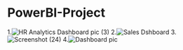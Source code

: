 # PowerBI-Project
1.![HR Analytics Dashboard pic (3)](https://user-images.githubusercontent.com/103982094/213475537-683c4f49-7db7-42ea-b2e9-c75e3ea8d9cb.png)
2.![Sales Dshboard](https://user-images.githubusercontent.com/103982094/212984039-356ecc11-45a5-4af5-81a2-04feae6975de.png)
3.![Screenshot (24)](https://user-images.githubusercontent.com/103982094/213265552-3cf7c915-aded-4c97-9f5e-0a39f9e349a5.png)
4.![Dashboard pic](https://user-images.githubusercontent.com/103982094/213697049-8a38867a-a22d-437e-96fb-7e707b500e7b.png)
